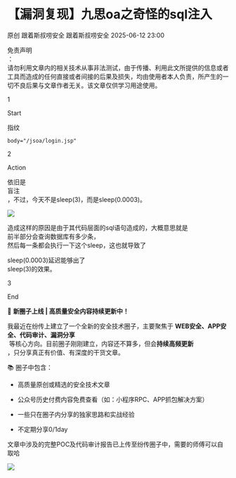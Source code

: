 #  【漏洞复现】九思oa之奇怪的sql注入  
原创 跟着斯叔唠安全  跟着斯叔唠安全   2025-06-12 23:00  
  
免责声明  
：  
请勿利用文章内的相关技术从事非法测试，由于传播、利用此文所提供的信息或者工具而造成的任何直接或者间接的后果及损失，均由使用者本人负责，所产生的一切不良后果与文章作者无关。该文章仅供学习用途使用。  
  
  
1  
  
Start  
  
指纹  
```
body="/jsoa/login.jsp"
```  
  
  
2  
  
Action  
  
依旧是  
盲注  
，不过，今天不是sleep(3)，而是sleep(0.0003)。  
  
![](https://mmbiz.qpic.cn/mmbiz_png/pKCicPnn24UZqV8ShtHfb17Lk0J05Q9s4hc1OZCfwDhXV3sneVPib4tfGPDHbRibxuXKvKWad67gcjHq7zrEl3qWA/640?wx_fmt=png&from=appmsg "")  
  
造成这样的原因是由于其代码层面的sql语句造成的，大概意思就是  
前半部分会查询数据库有多少条，  
然后每一条都会执行一下这个sleep，这也就导致了  
  
sleep(0.0003)延迟能够出了  
sleep(3)的效果。  
  
  
3  
  
End  
  
🚀 **新圈子上线 | 高质量安全内容持续更新中！**  
  
我最近在纷传上建立了一个全新的安全技术圈子，主要聚焦于 **WEB安全、APP安全、代码审计、漏洞分享**  
 等核心方向。目前圈子刚刚建立，内容还不算多，但会**持续高频更新**  
，只分享真正有价值、有深度的干货文章。  
  
📚 圈子中包含：  
- 高质量原创或精选的安全技术文章  
  
- 公众号历史付费内容免费查看（如：小程序RPC、APP抓包解决方案）  
  
- 一些只在圈子内分享的独家思路和实战经验  
  
- 不定期分享0/1day  
  
文章中涉及的完整POC及代码审计报告已上传至纷传圈子中，需要的师傅可以自取哈  
  
![](https://mmbiz.qpic.cn/mmbiz_png/pKCicPnn24UaQw8cfe5zo87XFXicicayuia9gvdmBnX6lOnSygn4NFJlzqeyxyes0uIYicDwGwh3rbAYicdwYFhK3Ang/640?wx_fmt=png&from=appmsg "")  
  
  
  
  
